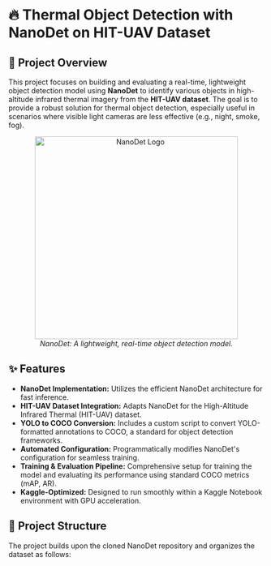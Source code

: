 # 🔥 Thermal Object Detection with NanoDet on HIT-UAV Dataset

## 🚀 Project Overview

This project focuses on building and evaluating a real-time, lightweight object detection model using **NanoDet** to identify various objects in high-altitude infrared thermal imagery from the **HIT-UAV dataset**. The goal is to provide a robust solution for thermal object detection, especially useful in scenarios where visible light cameras are less effective (e.g., night, smoke, fog).

<p align="center">
  <img src="https://github.com/RangiLyu/nanodet/raw/main/figures/nanodet-plus.png" width="400" alt="NanoDet Logo">
  <br>
  <em>NanoDet: A lightweight, real-time object detection model.</em>
</p>

## ✨ Features

* **NanoDet Implementation:** Utilizes the efficient NanoDet architecture for fast inference.
* **HIT-UAV Dataset Integration:** Adapts NanoDet for the High-Altitude Infrared Thermal (HIT-UAV) dataset.
* **YOLO to COCO Conversion:** Includes a custom script to convert YOLO-formatted annotations to COCO, a standard for object detection frameworks.
* **Automated Configuration:** Programmatically modifies NanoDet's configuration for seamless training.
* **Training & Evaluation Pipeline:** Comprehensive setup for training the model and evaluating its performance using standard COCO metrics (mAP, AR).
* **Kaggle-Optimized:** Designed to run smoothly within a Kaggle Notebook environment with GPU acceleration.

## 📁 Project Structure

The project builds upon the cloned NanoDet repository and organizes the dataset as follows:

